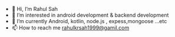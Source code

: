 - 👋 Hi, I’m Rahul Sah
- 👀 I’m interested in android development & backend development
- 🌱 I’m currently Android, kotlin, node.js , expess,mongoose ...etc
- 📫 How to reach me rahulkrsah1999@gamil.com

<!---
itsrahulsah/itsrahulsah is a ✨ special ✨ repository because its `README.md` (this file) appears on your GitHub profile.
You can click the Preview link to take a look at your changes.
--->
